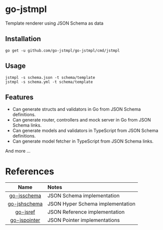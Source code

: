 # go-jstmpl

Template renderer using JSON Schema as data

## Installation

```
go get -u github.com/go-jstmpl/go-jstmpl/cmd/jstmpl
```

## Usage

```
jstmpl -s schema.json -t schema/template
jstmpl -s schema.yml -t schema/template
```

## Features

- Can generate structs and validators in Go from JSON Schema definitions.
- Can generate router, controllers and mock server in Go from JSON Schema links.
- Can generate models and validators in TypeScript from JSON Schema definitions.
- Can generate model fetcher in TypeScript from JSON Schema links.

And more ...

# References

| Name                                                     | Notes                            |
|:--------------------------------------------------------:|:---------------------------------|
| [go-jsschema](https://github.com/lestrrat/go-jsschema)   | JSON Schema implementation       |
| [go-jshschema](https://github.com/lestrrat/go-jshschema) | JSON Hyper Schema implementation |
| [go-jsref](https://github.com/lestrrat/go-jsref)         | JSON Reference implementation    |
| [go-jspointer](https://github.com/lestrrat/go-jspointer) | JSON Pointer implementations     |
